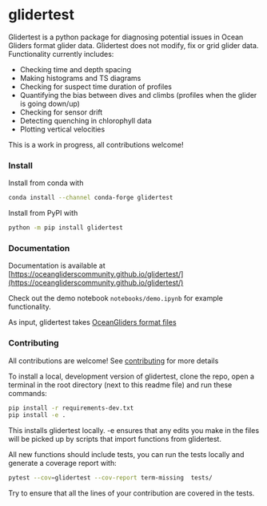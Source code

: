 # glidertest

Glidertest is a python package for diagnosing potential issues in Ocean Gliders format glider data. Glidertest does not modify, fix or grid glider data. Functionality currently includes:

- Checking time and depth spacing
- Making histograms and TS diagrams
- Checking for suspect time duration of profiles
- Quantifying the bias between dives and climbs (profiles when the glider is going down/up)
- Checking for sensor drift
- Detecting quenching in chlorophyll data
- Plotting vertical velocities

This is a work in progress, all contributions welcome!


### Install

Install from conda with
```sh
conda install --channel conda-forge glidertest
```

Install from PyPI with

```sh
python -m pip install glidertest
```

### Documentation

Documentation is available at [https://oceangliderscommunity.github.io/glidertest/](https://oceangliderscommunity.github.io/glidertest/)

Check out the demo notebook `notebooks/demo.ipynb` for example functionality.

As input, glidertest takes [OceanGliders format files](https://github.com/OceanGlidersCommunity/OG-format-user-manual)

### Contributing

All contributions are welcome! See [contributing](CONTRIBUTING.md) for more details

To install a local, development version of glidertest, clone the repo, open a terminal in the root directory (next to this readme file) and run these commands:

```sh
pip install -r requirements-dev.txt
pip install -e . 
```
This installs glidertest locally. -e ensures that any edits you make in the files will be picked up by scripts that import functions from glidertest.

All new functions should include tests, you can run the tests locally and generate a coverage report with:

```sh
pytest --cov=glidertest --cov-report term-missing  tests/
```

Try to ensure that all the lines of your contribution are covered in the tests.
